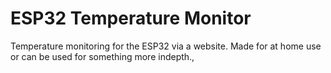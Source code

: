 # ESP32 Temperature Monitor
 Temperature monitoring for the ESP32 via a website. Made for at home use or can be used for something more indepth.,
